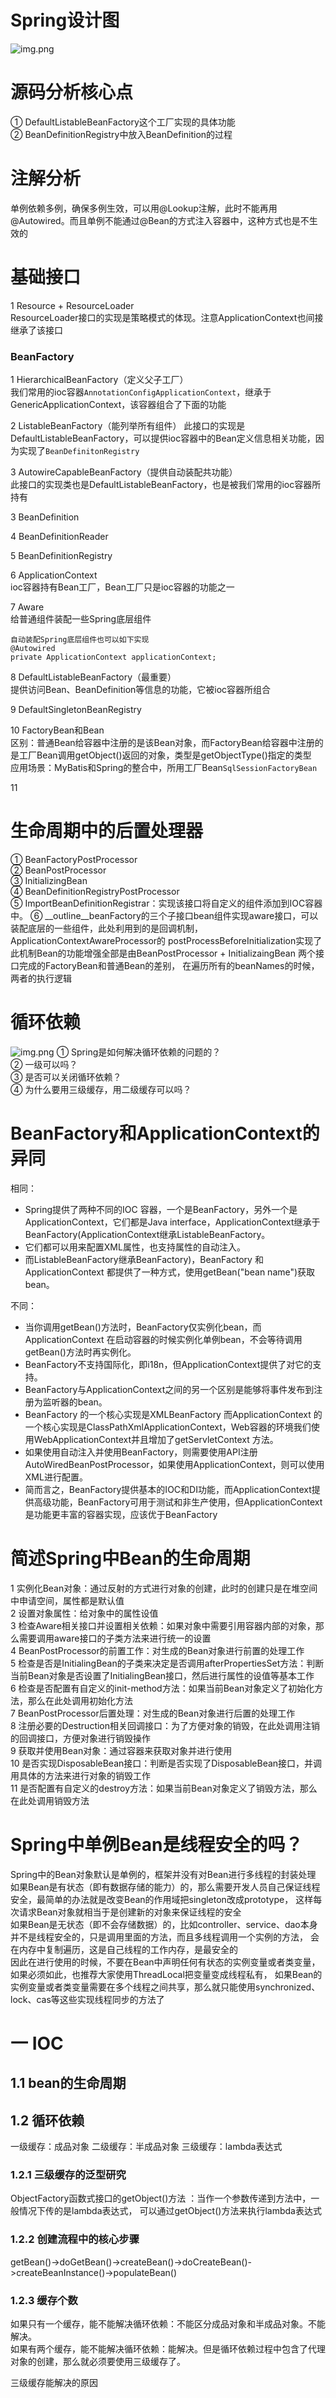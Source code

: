 # Spring设计图
![img.png](images/Spring设计图.png)

# 源码分析核心点
① DefaultListableBeanFactory这个工厂实现的具体功能  
② BeanDefinitionRegistry中放入BeanDefinition的过程  

# 注解分析
单例依赖多例，确保多例生效，可以用@Lookup注解，此时不能再用@Autowired。而且单例不能通过@Bean的方式注入容器中，这种方式也是不生效的

# 基础接口
1 Resource + ResourceLoader  
ResourceLoader接口的实现是策略模式的体现。注意ApplicationContext也间接继承了该接口  

### BeanFactory
1 HierarchicalBeanFactory（定义父子工厂）  
    我们常用的ioc容器```AnnotationConfigApplicationContext```，继承于GenericApplicationContext，该容器组合了下面的功能  

2 ListableBeanFactory（能列举所有组件）
    此接口的实现是DefaultListableBeanFactory，可以提供ioc容器中的Bean定义信息相关功能，因为实现了```BeanDefinitonRegistry```  

3 AutowireCapableBeanFactory（提供自动装配共功能）  
    此接口的实现类也是DefaultListableBeanFactory，也是被我们常用的ioc容器所持有  

3 BeanDefinition  

4 BeanDefinitionReader  

5 BeanDefinitionRegistry  

6 ApplicationContext  
ioc容器持有Bean工厂，Bean工厂只是ioc容器的功能之一

7 Aware  
给普通组件装配一些Spring底层组件  
```
自动装配Spring底层组件也可以如下实现  
@Autowired
private ApplicationContext applicationContext;
```

8 DefaultListableBeanFactory（最重要）  
提供访问Bean、BeanDefinition等信息的功能，它被ioc容器所组合  

9 DefaultSingletonBeanRegistry  

10 FactoryBean和Bean  
区别：普通Bean给容器中注册的是该Bean对象，而FactoryBean给容器中注册的是工厂Bean调用getObject()返回的对象，类型是getObjectType()指定的类型  
应用场景：MyBatis和Spring的整合中，所用工厂Bean```SqlSessionFactoryBean```  

11 

# 生命周期中的后置处理器
① BeanFactoryPostProcessor  
② BeanPostProcessor  
③ InitializingBean  
④ BeanDefinitionRegistryPostProcessor  
⑤ ImportBeanDefinitionRegistrar：实现该接口将自定义的组件添加到IOC容器中。
⑥ __outline__beanFactory的三个子接口bean组件实现aware接口，可以装配底层的一些组件，此处利用到的是回调机制，ApplicationContextAwareProcessor的
postProcessBeforeInitialization实现了此机制Bean的功能增强全部是由BeanPostProcessor + InitializaingBean 两个接口完成的FactoryBean和普通Bean的差别，
在遍历所有的beanNames的时候，两者的执行逻辑

# 循环依赖
![img.png](images/循环依赖表述.png)
① Spring是如何解决循环依赖的问题的？  
② 一级可以吗？  
③ 是否可以关闭循环依赖？  
④ 为什么要用三级缓存，用二级缓存可以吗？

# BeanFactory和ApplicationContext的异同
相同：
- Spring提供了两种不同的IOC 容器，一个是BeanFactory，另外一个是ApplicationContext，它们都是Java  interface，ApplicationContext继承于BeanFactory(ApplicationContext继承ListableBeanFactory。
- 它们都可以用来配置XML属性，也支持属性的自动注入。
- 而ListableBeanFactory继承BeanFactory)，BeanFactory 和 ApplicationContext 都提供了一种方式，使用getBean("bean name")获取bean。

不同：
- 当你调用getBean()方法时，BeanFactory仅实例化bean，而ApplicationContext 在启动容器的时候实例化单例bean，不会等待调用getBean()方法时再实例化。
- BeanFactory不支持国际化，即i18n，但ApplicationContext提供了对它的支持。
- BeanFactory与ApplicationContext之间的另一个区别是能够将事件发布到注册为监听器的bean。
- BeanFactory 的一个核心实现是XMLBeanFactory 而ApplicationContext  的一个核心实现是ClassPathXmlApplicationContext，Web容器的环境我们使用WebApplicationContext并且增加了getServletContext 方法。
- 如果使用自动注入并使用BeanFactory，则需要使用API注册AutoWiredBeanPostProcessor，如果使用ApplicationContext，则可以使用XML进行配置。
- 简而言之，BeanFactory提供基本的IOC和DI功能，而ApplicationContext提供高级功能，BeanFactory可用于测试和非生产使用，但ApplicationContext是功能更丰富的容器实现，应该优于BeanFactory

# 简述Spring中Bean的生命周期
1 实例化Bean对象：通过反射的方式进行对象的创建，此时的创建只是在堆空间中申请空间，属性都是默认值  
2 设置对象属性：给对象中的属性设值  
3 检查Aware相关接口并设置相关依赖：如果对象中需要引用容器内部的对象，那么需要调用aware接口的子类方法来进行统一的设置  
4 BeanPostProcessor的前置工作：对生成的Bean对象进行前置的处理工作  
5 检查是否是InitialingBean的子类来决定是否调用afterPropertiesSet方法：判断当前Bean对象是否设置了InitialingBean接口，然后进行属性的设值等基本工作  
6 检查是否配置有自定义的init-method方法：如果当前Bean对象定义了初始化方法，那么在此处调用初始化方法  
7 BeanPostProcessor后置处理：对生成的Bean对象进行后置的处理工作  
8 注册必要的Destruction相关回调接口：为了方便对象的销毁，在此处调用注销的回调接口，方便对象进行销毁操作  
9 获取并使用Bean对象：通过容器来获取对象并进行使用  
10 是否实现DisposableBean接口：判断是否实现了DisposableBean接口，并调用具体的方法来进行对象的销毁工作  
11 是否配置有自定义的destroy方法：如果当前Bean对象定义了销毁方法，那么在此处调用销毁方法

# Spring中单例Bean是线程安全的吗？
Spring中的Bean对象默认是单例的，框架并没有对Bean进行多线程的封装处理  
如果Bean是有状态（即有数据存储的能力）的，那么需要开发人员自己保证线程安全，最简单的办法就是改变Bean的作用域把singleton改成prototype，
这样每次请求Bean对象就相当于是创建新的对象来保证线程的安全  
如果Bean是无状态（即不会存储数据）的，比如controller、service、dao本身并不是线程安全的，只是调用里面的方法，而且多线程调用一个实例的方法，
会在内存中复制遍历，这是自己线程的工作内存，是最安全的  
因此在进行使用的时候，不要在Bean中声明任何有状态的实例变量或者类变量，如果必须如此，也推荐大家使用ThreadLocal把变量变成线程私有，
如果Bean的实例变量或者类变量需要在多个线程之间共享，那么就只能使用synchronized、lock、cas等这些实现线程同步的方法了


# 一 IOC
## 1.1 bean的生命周期

## 1.2 循环依赖
一级缓存：成品对象
二级缓存：半成品对象
三级缓存：lambda表达式

### 1.2.1 三级缓存的泛型研究
ObjectFactory函数式接口的getObject()方法 ：当作一个参数传递到方法中，一般情况下传的是lambda表达式，
可以通过getObject()方法来执行lambda表达式

### 1.2.2 创建流程中的核心步骤
getBean()->doGetBean()->createBean()->doCreateBean()->createBeanInstance()->populateBean()

### 1.2.3 缓存个数
如果只有一个缓存，能不能解决循环依赖：不能区分成品对象和半成品对象。不能解决。  
如果有两个缓存，能不能解决循环依赖：能解决。但是循环依赖过程中包含了代理对象的创建，那么就必须要使用三级缓存了。

三级缓存能解决的原因